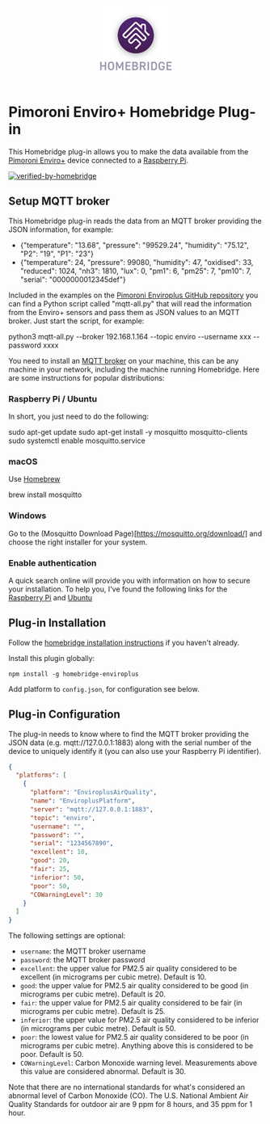 
<p align="center">

<img src="https://github.com/homebridge/branding/raw/master/logos/homebridge-wordmark-logo-vertical.png" width="150">

</p>


# Pimoroni Enviro+ Homebridge Plug-in

This Homebridge plug-in allows you to make the data available from the [Pimoroni Enviro+](https://learn.pimoroni.com/tutorial/sandyj/getting-started-with-enviro-plus) device connected to a [Raspberry Pi](https://www.raspberrypi.org/).

[![verified-by-homebridge](https://badgen.net/badge/homebridge/verified/purple)](https://github.com/homebridge/homebridge/wiki/Verified-Plugins)

## Setup MQTT broker

This Homebridge plug-in reads the data from an MQTT broker providing the JSON information, for example:

* {"temperature": "13.68", "pressure": "99529.24", "humidity": "75.12", "P2": "19", "P1": "23"}
* {"temperature": 24, "pressure": 99080, "humidity": 47, "oxidised": 33, "reduced": 1024, "nh3": 1810, "lux": 0, "pm1": 6, "pm25": 7, "pm10": 7, "serial": "0000000012345def"}

Included in the examples on the [Pimoroni Enviroplus GitHub repository](https://github.com/pimoroni/enviroplus-python/tree/master/examples) you can find a Python script called "mqtt-all.py" that will read the information from the Enviro+ sensors and pass them as JSON values to an MQTT broker. Just start the script, for example:

  python3 mqtt-all.py --broker 192.168.1.164 --topic enviro --username xxx --password xxxx

You need to install an [MQTT broker](http://mosquitto.org/) on your machine, this can be any machine in your network, including the machine running Homebridge. Here are some instructions for popular distributions:

### Raspberry Pi / Ubuntu

In short, you just need to do the following:

  sudo apt-get update
  sudo apt-get install -y mosquitto mosquitto-clients
  sudo systemctl enable mosquitto.service

### macOS

Use [Homebrew](https://brew.sh/)

  brew install mosquitto

### Windows

Go to the (Mosquitto Download Page)[https://mosquitto.org/download/] and choose the right installer for your system.

### Enable authentication

A quick search online will provide you with information on how to secure your installation. To help you, I've found the following links for the 
[Raspberry Pi](https://randomnerdtutorials.com/how-to-install-mosquitto-broker-on-raspberry-pi/) and [Ubuntu](https://www.vultr.com/docs/install-mosquitto-mqtt-broker-on-ubuntu-20-04-server/)

## Plug-in Installation

Follow the [homebridge installation instructions](https://www.npmjs.com/package/homebridge) if you haven't already.

Install this plugin globally:

    npm install -g homebridge-enviroplus

Add platform to `config.json`, for configuration see below.

## Plug-in Configuration

The plug-in needs to know where to find the MQTT broker providing the JSON data (e.g. mqtt://127.0.0.1:1883) along with the serial number of the device to uniquely identify it (you can also use your Raspberry Pi identifier).

```json
{
  "platforms": [
    {
      "platform": "EnviroplusAirQuality",
      "name": "EnviroplusPlatform",
      "server": "mqtt://127.0.0.1:1883",
      "topic": "enviro",
      "username": "",
      "password": "",
      "serial": "1234567890",
      "excellent": 10,
      "good": 20,
      "fair": 25,
      "inferior": 50,
      "poor": 50,
      "COWarningLevel": 30
    }
  ]
}

```

The following settings are optional:

- `username`: the MQTT broker username
- `password`: the MQTT broker password
- `excellent`: the upper value for PM2.5 air quality considered to be excellent (in micrograms per cubic metre). Default is 10.
- `good`: the upper value for PM2.5 air quality considered to be good (in micrograms per cubic metre). Default is 20.
- `fair`: the upper value for PM2.5 air quality considered to be fair (in micrograms per cubic metre). Default is 25.
- `inferior`: the upper value for PM2.5 air quality considered to be inferior (in micrograms per cubic metre). Default is 50.
- `poor`: the lowest value for PM2.5 air quality considered to be poor (in micrograms per cubic metre). Anything above this is considered to be poor. Default is 50.
- `COWarningLevel`: Carbon Monoxide warning level. Measurements above this value are considered abnormal. Default is 30.

Note that there are no international standards for what's considered an abnormal level of Carbon Monoxide (CO). The U.S. National Ambient Air Quality Standards for outdoor air are 9 ppm for 8 hours, and 35 ppm for 1 hour.